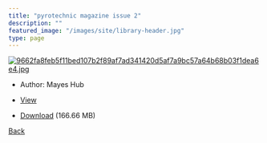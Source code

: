 ```yaml
---
title: "pyrotechnic magazine issue 2"
description: ""
featured_image: "/images/site/library-header.jpg"
type: page
---
```


<a href="https://drive.google.com/uc?export=view&id=1cMmc3dEiOpQRPb_wjWsogLex-HZYZj9B" target="_blank">![9662fa8feb5f11bed107b2f89af7ad341420d5af7a9bc57a64b68b03f1dea6e4.jpg](https://drive.google.com/uc?export=view&id=1bTZYfWri4QzUUgA5inmIQFku3vJrFywv)</a>
* Author: Mayes Hub
* <a href="https://drive.google.com/uc?export=view&id=1cMmc3dEiOpQRPb_wjWsogLex-HZYZj9B" target="_blank">View</a>

* [Download](https://drive.google.com/uc?export=download&id=1cMmc3dEiOpQRPb_wjWsogLex-HZYZj9B) (166.66 MB)

[Back](/library/)

